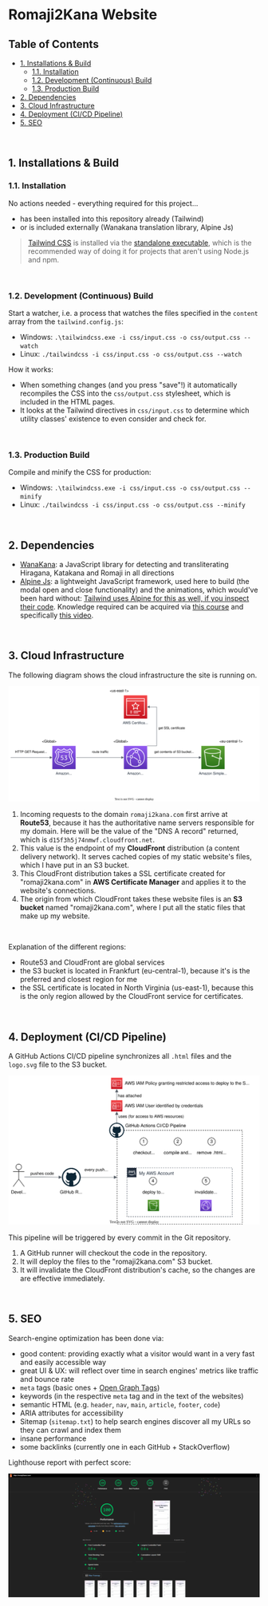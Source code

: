 # Romaji2Kana Website <!-- omit in toc -->

## Table of Contents <!-- omit in toc -->

- [1. Installations \& Build](#1-installations--build)
  - [1.1. Installation](#11-installation)
  - [1.2. Development (Continuous) Build](#12-development-continuous-build)
  - [1.3. Production Build](#13-production-build)
- [2. Dependencies](#2-dependencies)
- [3. Cloud Infrastructure](#3-cloud-infrastructure)
- [4. Deployment (CI/CD Pipeline)](#4-deployment-cicd-pipeline)
- [5. SEO](#5-seo)

<br>

## 1. Installations & Build

### 1.1. Installation

No actions needed - everything required for this project...

- has been installed into this repository already (Tailwind)
- or is included externally (Wanakana translation library, Alpine Js)

> [Tailwind CSS](https://tailwindcss.com/) is installed via the [standalone executable](https://tailwindcss.com/blog/standalone-cli), which is the recommended way of doing it for projects that aren't using Node.js and npm.

<br>

### 1.2. Development (Continuous) Build

Start a watcher, i.e. a process that watches the files specified in the `content` array from the `tailwind.config.js`:

- Windows: `.\tailwindcss.exe -i css/input.css -o css/output.css --watch`
- Linux: `./tailwindcss -i css/input.css -o css/output.css --watch`

How it works:

- When something changes (and you press "save"!) it automatically recompiles the CSS into the `css/output.css` stylesheet, which is included in the HTML pages.
- It looks at the Tailwind directives in `css/input.css` to determine which utility classes' existence to even consider and check for.

<br>

### 1.3. Production Build

Compile and minify the CSS for production:

- Windows: `.\tailwindcss.exe -i css/input.css -o css/output.css --minify`
- Linux: `./tailwindcss -i css/input.css -o css/output.css --minify`

<br>

## 2. Dependencies

- [WanaKana](https://github.com/WaniKani/WanaKana): a JavaScript library for detecting and transliterating Hiragana, Katakana and Romaji in all directions
- [Alpine Js](https://alpinejs.dev/): a lightweight JavaScript framework, used here to build (the modal open and close functionality) and the animations, which would've been hard without: [Tailwind uses Alpine for this as well, if you inspect their code](https://tailwindui.com/components/application-ui/overlays/notifications). Knowledge required can be acquired via [this course](https://youtube.com/playlist?list=PLfdtiltiRHWF0T2HE1D4hxN4vaeh4wW3g&si=-NDei8ze6Z5zhAPV) and specifically [this video](https://youtu.be/tFj4y4QjPvc?si=_tqtHnlIBm9QR4Ss).

<br>

## 3. Cloud Infrastructure

The following diagram shows the cloud infrastructure the site is running on.

![Cloud Architecture Diagram](docs/cloud-architecture.drawio.svg)

1. Incoming requests to the domain `romaji2kana.com` first arrive at **Route53**, because it has the authoritative name servers responsible for my domain. Here will be the value of the "DNS A record" returned, which is `d15f3h5j74nmwf.cloudfront.net`.
2. This value is the endpoint of my **CloudFront** distribution (a content delivery network). It serves cached copies of my static website's files, which I have put in an S3 bucket.
3. This CloudFront distribution takes a SSL certificate created for "romaji2kana.com" in **AWS Certificate Manager** and applies it to the website's connections.
4. The origin from which CloudFront takes these website files is an **S3 bucket** named "romaji2kana.com", where I put all the static files that make up my website.

<br>

Explanation of the different regions:

- Route53 and CloudFront are global services
- the S3 bucket is located in Frankfurt (eu-central-1), because it's is the preferred and closest region for me
- the SSL certificate is located in North Virginia (us-east-1), because this is the only region allowed by the CloudFront service for certificates.

<br>

## 4. Deployment (CI/CD Pipeline)

A GitHub Actions CI/CD pipeline synchronizes all `.html` files and the `logo.svg` file to the S3 bucket.

![CI/CD Pipeline](docs/cicd-pipeline.drawio.svg)

This pipeline will be triggered by every commit in the Git repository.

1. A GitHub runner will checkout the code in the repository.
2. It will deploy the files to the "romaji2kana.com" S3 bucket.
3. It will invalidate the CloudFront distribution's cache, so the changes are are effective immediately.

<br>

## 5. SEO

Search-engine optimization has been done via:

- good content: providing exactly what a visitor would want in a very fast and easily accessible way
- great UI & UX: will reflect over time in search engines' metrics like traffic and bounce rate
- `meta` tags (basic ones + [Open Graph Tags](https://ogp.me/))
- keywords (in the respective `meta` tag and in the text  of the websites)
- semantic HTML (e.g. `header`, `nav`, `main`, `article`, `footer`, `code`)
- ARIA attributes for accessibility
- Sitemap (`sitemap.txt`) to help search engines discover all my URLs so they can crawl and index them
- insane performance
- some backlinks (currently one in each GitHub + StackOverflow)

Lighthouse report with perfect score:

![Lighthouse report](docs/lighthouse-report.png)

<br>